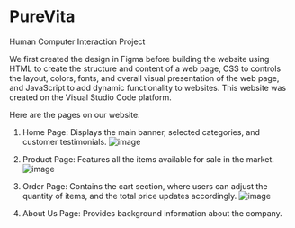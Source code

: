 # PureVita

Human Computer Interaction Project

We first created the design in Figma before building the website using HTML to create the structure and content of a web page, CSS to controls the layout, colors, fonts, and overall visual presentation of the web page, and JavaScript to add dynamic functionality to websites. 
This website was created on the Visual Studio Code platform.


Here are the pages on our website:

1. Home Page: Displays the main banner, selected categories, and customer testimonials.
![image](https://github.com/user-attachments/assets/a02b79bf-bd29-43d9-8dcd-2d19ccac99c6)


2. Product Page: Features all the items available for sale in the market.
![image](https://github.com/user-attachments/assets/365f279a-fc24-49f1-bc5a-9c69b407e40c)


3. Order Page: Contains the cart section, where users can adjust the quantity of items, and the total price updates accordingly.
![image](https://github.com/user-attachments/assets/adc4a443-fc31-44be-8f2d-dc6716735de7)


4. About Us Page: Provides background information about the company.

